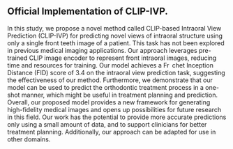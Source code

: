 ## Official Implementation of CLIP-IVP.

In this study, we propose a novel method called CLIP-based
Intraoral View Prediction (CLIP-IVP) for predicting novel views of intraoral
structure using only a single front teeth image of a patient. This
task has not been explored in previous medical imaging applications.
Our approach leverages pre-trained CLIP image encoder to represent
front intraoral images, reducing time and resources for training. Our
model achieves a Fr chet Inception Distance (FID) score of 3.4 on the intraoral
view prediction task, suggesting the effectiveness of our method.
Furthermore, we demonstrate that our model can be used to predict
the orthodontic treatment process in a one-shot manner, which might
be useful in treatment planning and prediction. Overall, our proposed
model provides a new framework for generating high-fidelity medical
images and opens up possibilities for future research in this field. Our
work has the potential to provide more accurate predictions only using
a small amount of data, and to support clinicians for better treatment
planning. Additionally, our approach can be adapted for use in
other domains.

